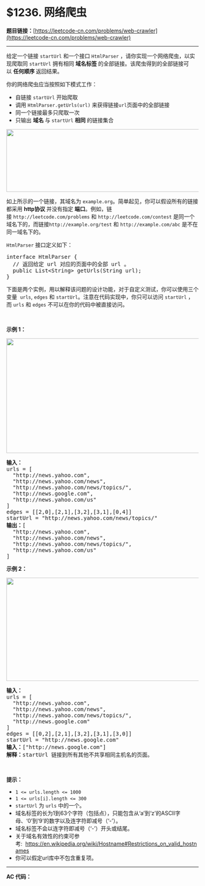 # $1236. 网络爬虫

**题目链接：**[https://leetcode-cn.com/problems/web-crawler](https://leetcode-cn.com/problems/web-crawler)

---

<div class="content__1Y2H">
 <div class="notranslate">
  <p>给定一个链接&nbsp;<code>startUrl</code> 和一个接口&nbsp;<code>HtmlParser</code>&nbsp;，请你实现一个网络爬虫，以实现爬取同&nbsp;<code>startUrl</code>&nbsp;拥有相同&nbsp;<strong>域名标签&nbsp;</strong>的全部链接。该爬虫得到的全部链接可以&nbsp;<strong>任何顺序&nbsp;</strong>返回结果。</p> 
  <p>你的网络爬虫应当按照如下模式工作：</p> 
  <ul> 
   <li>自链接&nbsp;<code>startUrl</code>&nbsp;开始爬取</li> 
   <li>调用&nbsp;<code>HtmlParser.getUrls(url)</code>&nbsp;来获得链接<code>url</code>页面中的全部链接</li> 
   <li>同一个链接最多只爬取一次</li> 
   <li>只输出&nbsp;<strong>域名&nbsp;</strong>与<strong>&nbsp;</strong><code>startUrl</code>&nbsp;<strong>相同&nbsp;</strong>的链接集合</li> 
  </ul> 
  <p><img style="height: 164px; width: 600px;" src="/uploads/2019/08/13/urlhostname.png" alt=""></p> 
  <p>如上所示的一个链接，其域名为&nbsp;<code>example.org</code>。简单起见，你可以假设所有的链接都采用&nbsp;<strong>http协议&nbsp;</strong>并没有指定&nbsp;<strong>端口</strong>。例如，链接&nbsp;<code>http://leetcode.com/problems</code>&nbsp;和&nbsp;<code>http://leetcode.com/contest</code>&nbsp;是同一个域名下的，而链接<code>http://example.org/test</code>&nbsp;和&nbsp;<code>http://example.com/abc</code> 是不在同一域名下的。</p> 
  <p><code>HtmlParser</code> 接口定义如下：&nbsp;</p> 
  <pre class="language-text">interface HtmlParser {
  // 返回给定 url 对应的页面中的全部 url 。
  public List&lt;String&gt; getUrls(String url);
}</pre> 
  <p>下面是两个实例，用以解释该问题的设计功能，对于自定义测试，你可以使用三个变量&nbsp;&nbsp;<code>urls</code>,&nbsp;<code>edges</code>&nbsp;和&nbsp;<code>startUrl</code>。注意在代码实现中，你只可以访问&nbsp;<code>startUrl</code>&nbsp;，而&nbsp;<code>urls</code>&nbsp;和&nbsp;<code>edges</code>&nbsp;不可以在你的代码中被直接访问。</p> 
  <p>&nbsp;</p> 
  <p><strong>示例 1：</strong></p> 
  <p><img style="height: 300px; width: 610px;" src="/uploads/2019/10/23/sample_2_1497.png" alt=""></p> 
  <pre class="language-text"><strong>输入：
</strong>urls = [
&nbsp; "http://news.yahoo.com",
&nbsp; "http://news.yahoo.com/news",
&nbsp; "http://news.yahoo.com/news/topics/",
&nbsp; "http://news.google.com",
&nbsp; "http://news.yahoo.com/us"
]
edges = [[2,0],[2,1],[3,2],[3,1],[0,4]]
startUrl = "http://news.yahoo.com/news/topics/"
<strong>输出：</strong>[
&nbsp; "http://news.yahoo.com",
&nbsp; "http://news.yahoo.com/news",
&nbsp; "http://news.yahoo.com/news/topics/",
&nbsp; "http://news.yahoo.com/us"
]
</pre> 
  <p><strong>示例 2：</strong></p> 
  <p><strong><img style="height: 270px; width: 540px;" src="/uploads/2019/10/23/sample_3_1497.png" alt=""></strong></p> 
  <pre class="language-text"><strong>输入：</strong>
urls = [
&nbsp; "http://news.yahoo.com",
&nbsp; "http://news.yahoo.com/news",
&nbsp; "http://news.yahoo.com/news/topics/",
&nbsp; "http://news.google.com"
]
edges = [[0,2],[2,1],[3,2],[3,1],[3,0]]
startUrl = "http://news.google.com"
<strong>输入：</strong>["http://news.google.com"]
<strong>解释：</strong>startUrl 链接到所有其他不共享相同主机名的页面。</pre> 
  <p>&nbsp;</p> 
  <p><strong>提示：</strong></p> 
  <ul> 
   <li><code>1 &lt;= urls.length &lt;= 1000</code></li> 
   <li><code>1 &lt;= urls[i].length &lt;= 300</code></li> 
   <li><code>startUrl</code>&nbsp;为&nbsp;<code>urls</code>&nbsp;中的一个。</li> 
   <li>域名标签的长为1到63个字符（包括点），只能包含从‘a’到‘z’的ASCII字母、‘0’到‘9’的数字以及连字符即减号（‘-’）。</li> 
   <li>域名标签不会以连字符即减号（‘-’）开头或结尾。</li> 
   <li>关于域名有效性的约束可参考:&nbsp;&nbsp;<a href="https://en.wikipedia.org/wiki/Hostname#Restrictions_on_valid_hostnames">https://en.wikipedia.org/wiki/Hostname#Restrictions_on_valid_hostnames</a></li> 
   <li>你可以假定url库中不包含重复项。</li> 
  </ul> 
 </div>
</div>

---

**AC 代码：**

```java

```